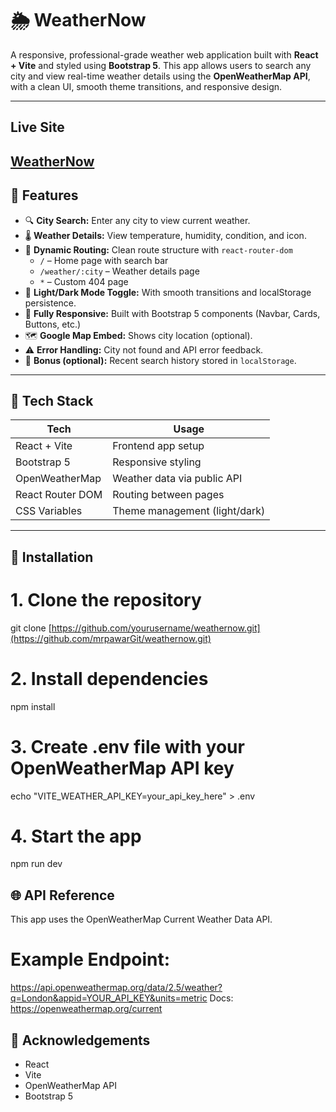 # 🌦️ WeatherNow

A responsive, professional-grade weather web application built with **React + Vite** and styled using **Bootstrap 5**. This app allows users to search any city and view real-time weather details using the **OpenWeatherMap API**, with a clean UI, smooth theme transitions, and responsive design.

---
## Live Site

[WeatherNow](https://weathernow-reactapp.netlify.app/)
--

## 🚀 Features

- 🔍 **City Search:** Enter any city to view current weather.
- 🌡️ **Weather Details:** View temperature, humidity, condition, and icon.
- 🧭 **Dynamic Routing:** Clean route structure with `react-router-dom`
  - `/` – Home page with search bar
  - `/weather/:city` – Weather details page
  - `*` – Custom 404 page
- 🌙 **Light/Dark Mode Toggle:** With smooth transitions and localStorage persistence.
- 📱 **Fully Responsive:** Built with Bootstrap 5 components (Navbar, Cards, Buttons, etc.)
- 🗺️ **Google Map Embed:** Shows city location (optional).
- ⚠️ **Error Handling:** City not found and API error feedback.
- 💾 **Bonus (optional):** Recent search history stored in `localStorage`.

---

## 🧱 Tech Stack

| Tech            | Usage                                  |
|-----------------|----------------------------------------|
| React + Vite    | Frontend app setup                     |
| Bootstrap 5     | Responsive styling                     |
| OpenWeatherMap  | Weather data via public API            |
| React Router DOM| Routing between pages                  |
| CSS Variables   | Theme management (light/dark)          |

---

## 🔧 Installation

# 1. Clone the repository
git clone [https://github.com/yourusername/weathernow.git](https://github.com/mrpawarGit/weathernow.git)

# 2. Install dependencies
npm install

# 3. Create .env file with your OpenWeatherMap API key
echo "VITE_WEATHER_API_KEY=your_api_key_here" > .env

# 4. Start the app
npm run dev

## 🌐 API Reference
This app uses the OpenWeatherMap Current Weather Data API.

# Example Endpoint:
https://api.openweathermap.org/data/2.5/weather?q=London&appid=YOUR_API_KEY&units=metric
Docs: https://openweathermap.org/current

## 🙌 Acknowledgements
- React
- Vite
- OpenWeatherMap API
- Bootstrap 5

